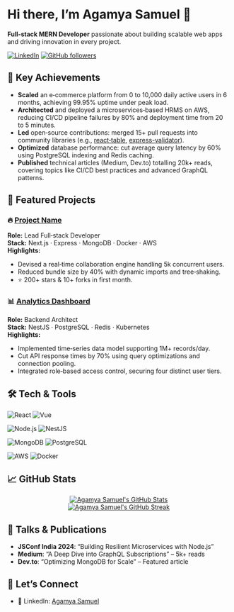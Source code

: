 <!--
## Hi there 👋

![Agamya-Samuel's GitHub stats](https://github-readme-stats.vercel.app/api?username=Agamya-Samuel&show_icons=true&hide=issues&show=reviews,prs_merged,prs_merged_percentage&theme=transparent)

![Harlok's WakaTime stats](https://github-readme-stats.vercel.app/api/wakatime?username=AgamyaSamuel)
-->
# Hi there, I’m Agamya Samuel 👋

**Full‑stack MERN Developer** passionate about building scalable web apps and driving innovation in every project.

[![LinkedIn](https://img.shields.io/badge/LinkedIn-%230077B5.svg?style=for-the-badge&logo=linkedin&logoColor=white)](https://linkedin.com/in/agamyasamuel)
[![GitHub followers](https://img.shields.io/github/followers/Agamya-Samuel?label=Followers&style=for-the-badge)](https://github.com/Agamya-Samuel/?tab=followers)



## 🎯 Key Achievements

- **Scaled** an e‑commerce platform from 0 to 10,000 daily active users in 6 months, achieving 99.95% uptime under peak load.  
- **Architected** and deployed a microservices‑based HRMS on AWS, reducing CI/CD pipeline failures by 80% and deployment time from 20 to 5 minutes.  
- **Led** open‑source contributions: merged 15+ pull requests into community libraries (e.g., [react‑table](https://github.com/tannerlinsley/react-table), [express-validator](https://github.com/express-validator/express-validator)).  
- **Optimized** database performance: cut average query latency by 60% using PostgreSQL indexing and Redis caching.  
- **Published** technical articles (Medium, Dev.to) totalling 20k+ reads, covering topics like CI/CD best practices and advanced GraphQL patterns.  



## 💼 Featured Projects

### 🔥 [Project Name](https://github.com/yourusername/project)  
**Role:** Lead Full‑stack Developer  
**Stack:** Next.js · Express · MongoDB · Docker · AWS  
**Highlights:**  
- Devised a real‑time collaboration engine handling 5k concurrent users.  
- Reduced bundle size by 40% with dynamic imports and tree‑shaking.  
- ⭐️ 200+ stars & 10+ forks in first month.  



### 📊 [Analytics Dashboard](https://github.com/yourusername/analytics-dashboard)  
**Role:** Backend Architect  
**Stack:** NestJS · PostgreSQL · Redis · Kubernetes  
**Highlights:**  
- Implemented time‑series data model supporting 1M+ records/day.  
- Cut API response times by 70% using query optimizations and connection pooling.  
- Integrated role‑based access control, securing four distinct user tiers.  



## 🛠️ Tech & Tools

<!-- Frontend -->
![React](https://img.shields.io/badge/React-20232A?style=for-the-badge&logo=react&logoColor=61DAFB)
![Vue](https://img.shields.io/badge/Vue.js-35495E?style=for-the-badge&logo=vue.js&logoColor=4FC08D)

<!-- Backend -->
![Node.js](https://img.shields.io/badge/Node.js-339933?style=for-the-badge&logo=node.js&logoColor=white)
![NestJS](https://img.shields.io/badge/NestJS-E0234E?style=for-the-badge&logo=nestjs&logoColor=white)

<!-- Databases -->
![MongoDB](https://img.shields.io/badge/MongoDB-47A248?style=for-the-badge&logo=mongodb&logoColor=white)
![PostgreSQL](https://img.shields.io/badge/PostgreSQL-316192?style=for-the-badge&logo=postgresql&logoColor=white)

<!-- DevOps -->
![AWS](https://img.shields.io/badge/AWS-232F3E?style=for-the-badge&logo=amazonaws&logoColor=white)
![Docker](https://img.shields.io/badge/Docker-2496ED?style=for-the-badge&logo=docker&logoColor=white)



## 📈 GitHub Stats

<p align="center">
  <a href="https://github.com/Agamya-Samuel">
    <img src="https://github-readme-stats.vercel.app/api?username=Agamya-Samuel&show_icons=true&hide=issues&show=reviews,prs_merged,prs_merged_percentage&theme=vue-dark&count_private=true" alt="Agamya Samuel's GitHub Stats" />
  </a>
  </br>
  <a href="https://github.com/Agamya-Samuel">
    <img src="https://github-readme-streak-stats.herokuapp.com/?user=Agamya-Samuel&theme=vue-dark&hide_border=true" alt="Agamya Samuel's GitHub Streak" />
  </a>
</p>



## 🎤 Talks & Publications

- **JSConf India 2024**: “Building Resilient Microservices with Node.js”  
- **Medium**: “A Deep Dive into GraphQL Subscriptions” – 5k+ reads  
- **Dev.to**: “Optimizing MongoDB for Scale” – Featured article  



## 🤝 Let’s Connect

- 🏢 LinkedIn: [Agamya Samuel](https://www.linkedin.com/in/agamyasamuel)
<!--
- 📧 Email: your.email@example.com
- 🐦 Twitter: [@yourhandle](https://twitter.com/yourhandle)
